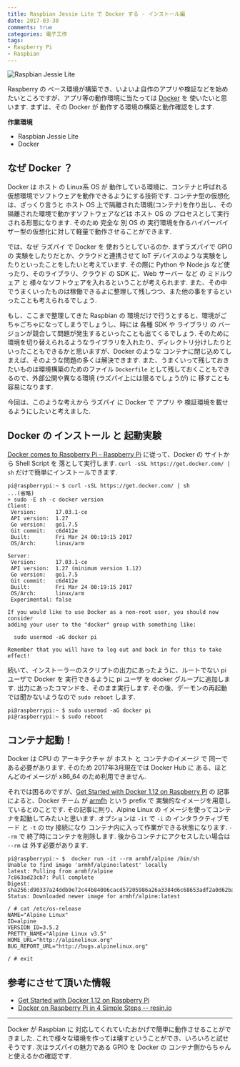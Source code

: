 ```yaml
---
title: Raspbian Jessie Lite で Docker する - インストール編
date: 2017-03-30
comments: true
categories: 電子工作
tags:
- Raspberry Pi
- Raspbian
---
```


![](/images/raspi/raspbian-jessie-lite/raspbian-jessie-lite.png "Raspbian Jessie Lite")

Raspberry の ベース環境が構築でき、いよいよ自作のアプリや検証などを始めたいところですが、アプリ等の動作環境に当たっては [Docker](https://www.docker.com/) を 使いたいと思います. まずは、その Docker が 動作する環境の構築と動作確認をします.

**作業環境**
- Raspbian Jessie Lite
- Docker


## なぜ Docker ？
Docker は ホスト の Linux系 OS が 動作している環境に、コンテナと呼ばれる仮想環境でソフトウェアを動作できるようにする技術です. コンテナ型の仮想化 は、ざっくり言うと ホスト OS 上で隔離された環境(コンテナ)を作り出し、その隔離された環境で動かすソフトウェアなどは ホスト OS の プロセスとして実行される形態になります. そのため 完全な 別 OS の 実行環境を作るハイパーバイザー型の仮想化に対して軽量で動作させることができます.

では、なぜ ラズパイ で Docker を 使おうとしているのか. まずラズパイで GPIO の 実験をしたりだとか、クラウドと連携させて IoT デバイスのような実験をしたりといったことをしたいと考えています. その際に Python や Node.js など使ったり、そのライブラリ、クラウド の SDK に、Web サーバー など の ミドルウェア と 様々なソフトウェアを入れるということが考えられます.
また、その中でうまくいったものは稼働できるよに整理して残しつつ、また他の事をするといったことも考えられるでしょう.

もし、ここまで整理してきた Raspbian の 環境だけで行うとすると、環境がごちゃごちゃになってしまうでしょうし、時には 各種 SDK や ライブラリ の バージョンが競合して問題が発生するといったことも出てくるでしょう. そのために環境を切り替えられるようなライブラリを入れたり、ディレクトリ分けしたりといったこともできるかと思いますが、Docker のような コンテナに閉じ込めてしまえば、そのような問題の多くは解決できます.
また、うまくいって残しておきたいものは環境構築のためのファイル `Dockerfile` として残しておくこともできるので、外部公開や異なる環境 (ラズパイ上には限るでしょうが) に 移すことも容易になります.

今回は、このような考えから ラズパイ に Docker で アプリ や 検証環境を載せるようにしたいと考えました.


## Docker の インストール と 起動実験
[Docker comes to Raspberry Pi - Raspberry Pi](https://www.raspberrypi.org/blog/docker-comes-to-raspberry-pi/) に従って、Docker の サイトから Shell Script を 落として実行します. `curl -sSL https://get.docker.com/ | sh` だけで簡単にインストールできます.
```shell-session
pi@raspberrypi:~ $ curl -sSL https://get.docker.com/ | sh
...(省略)
+ sudo -E sh -c docker version
Client:
 Version:      17.03.1-ce
 API version:  1.27
 Go version:   go1.7.5
 Git commit:   c6d412e
 Built:        Fri Mar 24 00:19:15 2017
 OS/Arch:      linux/arm

Server:
 Version:      17.03.1-ce
 API version:  1.27 (minimum version 1.12)
 Go version:   go1.7.5
 Git commit:   c6d412e
 Built:        Fri Mar 24 00:19:15 2017
 OS/Arch:      linux/arm
 Experimental: false

If you would like to use Docker as a non-root user, you should now consider
adding your user to the "docker" group with something like:

  sudo usermod -aG docker pi

Remember that you will have to log out and back in for this to take effect!
```

続いて、インストーラーのスクリプトの出力にあったように、ルートでない pi ユーザで Docker を 実行できるように pi ユーザ を docker グループに追加します. 出力にあったコマンドを、そのまま実行します. その後、デーモンの再起動では聞かないようなので `sudo reboot` します.
```shell-session
pi@raspberrypi:~ $ sudo usermod -aG docker pi
pi@raspberrypi:~ $ sudo reboot
```


## コンテナ起動！
Docker は CPU の アーキテクチャ が ホスト と コンテナのイメージ で 同一である必要があります. そのため 2017年3月現在では Docker Hub に ある、ほとんどのイメージが x86_64 のため利用できません.

それでは困るのですが、[Get Started with Docker 1.12 on Raspberry Pi](http://blog.alexellis.io/getting-started-with-docker-on-raspberry-pi/) の 記事によると、Docker チーム が [armfh](https://hub.docker.com/r/armhf) という prefix で 実験的なイメージを用意しているとのことです.
その記事に則り、Alpine Linux の イメージを使ってコンテナを起動してみたいと思います. オプションは `-it` で `-i` の インタラクティブモード と `-t` の tty 接続になり コンテナ内に入って作業ができる状態になります. `--rm` で 終了時にコンテナを削除します. 後からコンテナにアクセスしたい場合は `--rm` は 外す必要があります.
```shell-session
pi@raspberrypi:~ $  docker run -it --rm armhf/alpine /bin/sh
Unable to find image 'armhf/alpine:latest' locally
latest: Pulling from armhf/alpine
7c863ad23cb7: Pull complete
Digest: sha256:d90337a24ddb9e72c44b84006cacd57205986a26a3384d6c68653adf2a0d62ba
Status: Downloaded newer image for armhf/alpine:latest

/ # cat /etc/os-release
NAME="Alpine Linux"
ID=alpine
VERSION_ID=3.5.2
PRETTY_NAME="Alpine Linux v3.5"
HOME_URL="http://alpinelinux.org"
BUG_REPORT_URL="http://bugs.alpinelinux.org"

/ # exit
```


## 参考にさせて頂いた情報
- [Get Started with Docker 1.12 on Raspberry Pi](http://blog.alexellis.io/getting-started-with-docker-on-raspberry-pi/)
- [Docker on Raspberry Pi in 4 Simple Steps -- resin.io](https://resin.io/blog/docker-on-raspberry-pi-in-4-simple-steps/)



- - - -
Docker が Raspbian に 対応してくれていたおかげで簡単に動作させることができました. これで様々な環境を作っては壊すということができ、いろいろと試せそうです. 次はラズパイの魅力である GPIO を Docker の コンテナ側からちゃんと使えるかの確認です.

